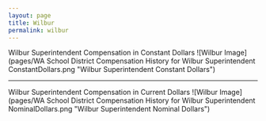 ```yaml
---
layout: page
title: Wilbur
permalink: wilbur
---
```



Wilbur Superintendent Compensation in Constant Dollars
![Wilbur Image](pages/WA School District Compensation History for Wilbur Superintendent ConstantDollars.png "Wilbur Superintendent Constant Dollars")
___

Wilbur Superintendent Compensation in Current Dollars
![Wilbur Image](pages/WA School District Compensation History for Wilbur Superintendent NominalDollars.png "Wilbur Superintendent Nominal Dollars")